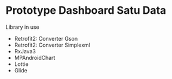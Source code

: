 Prototype Dashboard Satu Data 
==
Library in use
- Retrofit2: Converter Gson
- Retrofit2: Converter Simplexml
- RxJava3
- MPAndroidChart
- Lottie
- Glide

